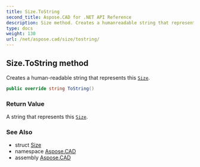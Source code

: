 ```yaml
---
title: Size.ToString
second_title: Aspose.CAD for .NET API Reference
description: Size method. Creates a humanreadable string that represents this Size
type: docs
weight: 130
url: /net/aspose.cad/size/tostring/
---
```

## Size.ToString method

Creates a human-readable string that represents this [`Size`](../).

```csharp
public override string ToString()
```

### Return Value

A string that represents this [`Size`](../).

### See Also

* struct [Size](../)
* namespace [Aspose.CAD](../../../aspose.cad/)
* assembly [Aspose.CAD](../../../)


